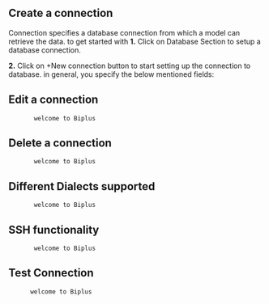 ## Create  a connection 

 Connection specifies a database connection from which a model can retrieve the data. to get started with
**1.** Click on Database Section to setup a database connection.

**2.** Click on +New connection button to start setting up the connection to database. in general, you specify the below mentioned fields:
## Edit a connection

           welcome to Biplus

## Delete a connection

           welcome to Biplus

## Different Dialects supported

           welcome to Biplus

## SSH functionality

           welcome to Biplus

## Test Connection

          welcome to Biplus
<!--stackedit_data:
eyJoaXN0b3J5IjpbLTI5MDQ3OTMyOSwyMDUzMjc1MzE0LC0xNz
UwMjg3NjUzXX0=
-->